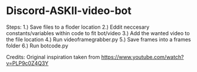# Discord-ASKII-video-bot

Steps:
1.) Save files to a floder location
2.) Eddit neccesary constants/variables within code to fit bot/video
3.) Add the wanted video to the file location
4.) Run videoframegrabber.py
5.) Save frames into a frames folder
6.) Run botcode.py


Credits:
Original inspiration taken from https://www.youtube.com/watch?v=PLP9c0Z4Q3Y
